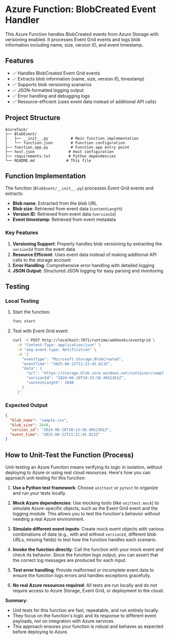 # Azure Function: BlobCreated Event Handler

This Azure Function handles BlobCreated events from Azure Storage with versioning enabled. It processes Event Grid events and logs blob information including name, size, version ID, and event timestamp.

## Features

- ✅ Handles BlobCreated Event Grid events
- ✅ Extracts blob information (name, size, version ID, timestamp)
- ✅ Supports blob versioning scenarios
- ✅ JSON-formatted logging output
- ✅ Error handling and debugging logs
- ✅ Resource-efficient (uses event data instead of additional API calls)

## Project Structure

```
AzureTask/
├── BlobEvent/
│   ├── __init__.py          # Main function implementation
│   └── function.json        # Function configuration
├── function_app.py          # Function app entry point
├── host.json               # Host configuration
├── requirements.txt        # Python dependencies
└── README.md              # This file
```

## Function Implementation

The function (`BlobEvent/__init__.py`) processes Event Grid events and extracts:

- **Blob name**: Extracted from the blob URL
- **Blob size**: Retrieved from event data (`contentLength`)
- **Version ID**: Retrieved from event data (`versionId`)
- **Event timestamp**: Retrieved from event metadata

### Key Features

1. **Versioning Support**: Properly handles blob versioning by extracting the `versionId` from the event data
2. **Resource Efficient**: Uses event data instead of making additional API calls to the storage account
3. **Error Handling**: Comprehensive error handling with detailed logging
4. **JSON Output**: Structured JSON logging for easy parsing and monitoring

## Testing

### Local Testing

1. Start the function:
   ```bash
   func start
   ```

2. Test with Event Grid event:
   ```bash
   curl -X POST http://localhost:7071/runtime/webhooks/eventgrid \
     -H "Content-Type: application/json" \
     -H "aeg-event-type: Notification" \
     -d '{
       "eventType": "Microsoft.Storage.BlobCreated",
       "eventTime": "2025-06-22T11:21:45.813Z",
       "data": {
         "url": "https://storage.blob.core.windows.net/container/sample.csv",
         "versionId": "2024-06-18T10:13:50.4052361Z",
         "contentLength": 2048
       }
     }'
   ```

### Expected Output

```json
{
  "blob_name": "sample.csv",
  "blob_size": 2048,
  "version_id": "2024-06-18T10:13:50.4052361Z",
  "event_time": "2025-06-22T11:21:45.813Z"
}
```
## How to Unit-Test the Function (Process)

Unit-testing an Azure Function means verifying its logic in isolation, without deploying to Azure or using real cloud resources. Here's how you can approach unit-testing for this function:

1. **Use a Python test framework**: Choose `unittest` or `pytest` to organize and run your tests locally.

2. **Mock Azure dependencies**: Use mocking tools (like `unittest.mock`) to simulate Azure-specific objects, such as the Event Grid event and the logging module. This allows you to test the function's behavior without needing a real Azure environment.

3. **Simulate different event inputs**: Create mock event objects with various combinations of data (e.g., with and without `versionId`, different blob URLs, missing fields) to test how the function handles each scenario.

4. **Invoke the function directly**: Call the function with your mock event and check its behavior. Since the function logs output, you can assert that the correct log messages are produced for each input.

5. **Test error handling**: Provide malformed or incomplete event data to ensure the function logs errors and handles exceptions gracefully.

6. **No real Azure resources required**: All tests are run locally and do not require access to Azure Storage, Event Grid, or deployment to the cloud.

**Summary:**
- Unit tests for this function are fast, repeatable, and run entirely locally.
- They focus on the function's logic and its response to different event payloads, not on integration with Azure services.
- This approach ensures your function is robust and behaves as expected before deploying to Azure.